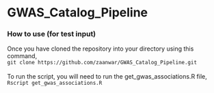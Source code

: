 # GWAS_Catalog_Pipeline
### How to use (for test input)
Once you have cloned the repository into your directory using this command,
<br>
`git clone https://github.com/zaanwar/GWAS_Catalog_Pipeline.git`
<br>
<br>
To run the script, you will need to run the get_gwas_associations.R file, 
<br>
`Rscript get_gwas_associations.R`
<br>
